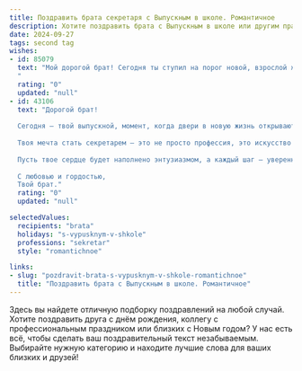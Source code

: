 ```yaml
---
title: Поздравить брата секретаря с Выпускным в школе. Романтичное
description: Хотите поздравить брата с Выпускным в школе или другим праздником? Наш ИИ создаст незабываемое поздравление, а вы обязательно выделитесь среди других.  
date: 2024-09-27
tags: second tag
wishes:
- id: 85079
  text: "Мой дорогой брат! Сегодня ты ступил на порог новой, взрослой жизни, оставив за плечами школьные годы.  Этот выпускной – не просто конец пути, а начало прекрасного путешествия, где тебя ждёт  завораживающая работа секретаря, полная тайн и интриг,  в которой ты,  мой  умный и обаятельный брат, обязательно будешь блистать.  Пусть твоя жизнь будет  наполнена  яркими событиями,  искренней любовью и  безграничным счастьем!  Я всегда буду рядом,  чтобы поддержать тебя и разделить твои радости.  Поздравляю тебя, мой любимый брат!
  "
  rating: "0"
  updated: "null"
- id: 43106
  text: "Дорогой брат!
  
  Сегодня — твой выпускной, момент, когда двери в новую жизнь открываются для тебя! Я хочу поздравить тебя с этим важным событием, наполненным радостью и надеждой. Ты с блеском справился со всеми трудностями школьного пути и теперь готов вступить в мир, где на тебя ждут новые свершения.
  
  Твоя мечта стать секретарем — это не просто профессия, это искусство быть опорой для других, умело управлять временем и создавать комфортную атмосферу для всех вокруг. Подобно нежному цветку, ты сможешь, раскрывая свои таланты, освещать жизни окружающих.
  
  Пусть твое сердце будет наполнено энтузиазмом, а каждый шаг — уверенностью. Желаю тебе сотни успешных дней, ярких встреч и тепла, которое остается навсегда. Помни, что я всегда рядом и верю в твой успех.
  
  С любовью и гордостью,
  Твой брат."
  rating: "0"
  updated: "null"

selectedValues:
  recipients: "brata"
  holidays: "s-vypusknym-v-shkole"
  professions: "sekretar"
  style: "romantichnoe"

links:
- slug: "pozdravit-brata-s-vypusknym-v-shkole-romantichnoe"
  title: "Поздравить брата с Выпускным в школе. Романтичное"
---
```


Здесь вы найдете отличную подборку поздравлений на любой случай.
Хотите поздравить друга с днём рождения, коллегу с профессиональным праздником или близких с Новым годом? У нас есть всё, чтобы сделать ваш поздравительный текст незабываемым. Выбирайте нужную категорию и находите лучшие слова для ваших близких и друзей!
